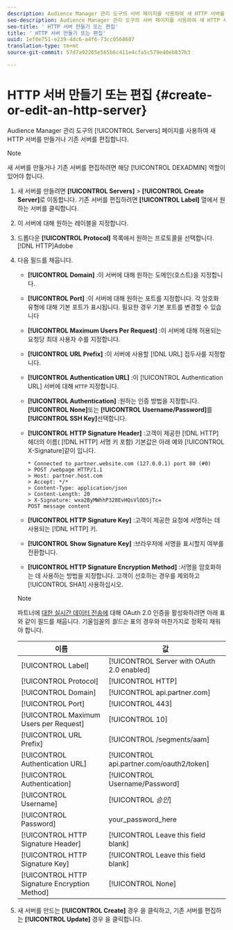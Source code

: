 ```yaml
---
description: Audience Manager 관리 도구의 서버 페이지를 사용하여 새 HTTP 서버를 만들거나 기존 서버를 편집합니다.
seo-description: Audience Manager 관리 도구의 서버 페이지를 사용하여 새 HTTP 서버를 만들거나 기존 서버를 편집합니다.
seo-title: ' HTTP 서버 만들기 또는 편집'
title: ' HTTP 서버 만들기 또는 편집'
uuid: 1ef0e751-e239-4dc6-a4f6-73cc0568607
translation-type: tm+mt
source-git-commit: 57d7a92265e565b6c411e4cfa5c579e40eb837b3

---
```



# HTTP 서버 만들기 또는 편집 {#create-or-edit-an-http-server}

Audience Manager 관리 도구의 [!UICONTROL Servers] 페이지를 사용하여 새 HTTP 서버를 만들거나 기존 서버를 편집합니다.

>[!NOTE]
>
>새 서버를 만들거나 기존 서버를 편집하려면 해당 [!UICONTROL DEXADMIN] 역할이 있어야 합니다.

1. 새 서버를 만들려면 **[!UICONTROL Servers]** &gt; **[!UICONTROL Create Server]**&#x200B;로 이동합니다. 기존 서버를 편집하려면 **[!UICONTROL Label]** 열에서 원하는 서버를 클릭합니다.
1. 이 서버에 대해 원하는 레이블을 지정합니다.
1. 드롭다운 **[!UICONTROL Protocol]** 목록에서 원하는 프로토콜을 선택합니다. [!DNL HTTP]Adobe
1. 다음 필드를 채웁니다.

   * **[!UICONTROL Domain]** :이 서버에 대해 원하는 도메인(호스트)을 지정합니다.
   * **[!UICONTROL Port]** :이 서버에 대해 원하는 포트를 지정합니다. 각 암호화 유형에 대해 기본 포트가 표시됩니다. 필요한 경우 기본 포트를 변경할 수 있습니다
   * **[!UICONTROL Maximum Users Per Request]** :이 서버에 대해 허용되는 요청당 최대 사용자 수를 지정합니다.
   * **[!UICONTROL URL Prefix]** :이 서버에 사용할 [!DNL URL] 접두사를 지정합니다.
   * **[!UICONTROL Authentication URL]** :이 [!UICONTROL Authentication URL] 서버에 대해 `HTTP` 지정합니다.
   * **[!UICONTROL Authentication]** :원하는 인증 방법을 지정합니다. **[!UICONTROL None]**&#x200B;또는 **[!UICONTROL Username/Password]**&#x200B;를 **[!UICONTROL SSH Key]**&#x200B;선택합니다.
   * **[!UICONTROL HTTP Signature Header]** :고객이 제공한 [!DNL HTTP] 헤더의 이름( [!DNL HTTP] 서명 키 포함) 기본값은 아래 예와 [!UICONTROL X-Signature]같이 입니다.

      ```
      * Connected to partner.website.com (127.0.0.1) port 80 (#0)
      > POST /webpage HTTP/1.1
      > Host: partner.host.com
      > Accept: */*
      > Content-Type: application/json
      > Content-Length: 20
      > X-Signature: wxa2ByMWhhP328EvHQsVlOD5jTc=
      POST message content
      ```

   * **[!UICONTROL HTTP Signature Key]** :고객이 제공한 요청에 서명하는 데 사용되는 [!DNL HTTP] 키.
   * **[!UICONTROL Show Signature Key]** :브라우저에 서명을 표시할지 여부를 전환합니다.
   * **[!UICONTROL HTTP Signature Encryption Method]** :서명을 암호화하는 데 사용하는 방법을 지정합니다. 고객이 선호하는 경우를 제외하고 [!UICONTROL SHA1] 사용하십시오.
   >[!NOTE]
   >
   >파트너에 [대한 실시간 데이터 전송에](https://docs.adobe.com/help/en/audience-manager/user-guide/implemenation-integration-guides/receiving-audience-data/real-time-outbound-transfers/oauth-in-outbound-transfers.html) 대해 OAuth 2.0 인증을 활성화하려면 아래 표와 같이 필드를 채웁니다. 기울임꼴의 *필드는* 표의 경우와 마찬가지로 정확히 채워야 합니다.

   | 이름 | 값 |
   |---|---|
   | [!UICONTROL Label] | [!UICONTROL Server with OAuth 2.0 enabled] |
   | [!UICONTROL Protocol] | [!UICONTROL HTTP] |
   | [!UICONTROL Domain] | [!UICONTROL api.partner.com] |
   | [!UICONTROL Port] | [!UICONTROL 443] |
   | [!UICONTROL Maximum Users per Request] | [!UICONTROL 10] |
   | [!UICONTROL URL Prefix] | [!UICONTROL /segments/aam] |
   | [!UICONTROL Authentication URL] | [!UICONTROL api.partner.com/oauth2/token] |
   | [!UICONTROL Authentication] | [!UICONTROL Username/Password] |
   | [!UICONTROL Username] | [!UICONTROL *승인&#x200B;*] |
   | [!UICONTROL Password] | your_password_here |
   | [!UICONTROL HTTP Signature Header] | [!UICONTROL Leave this field blank] |
   | [!UICONTROL HTTP Signature Key] | [!UICONTROL Leave this field blank] |
   | [!UICONTROL HTTP Signature Encryption Method] | [!UICONTROL None] |

1. 새 서버를 만드는 **[!UICONTROL Create]** 경우 을 클릭하고, 기존 서버를 편집하는 **[!UICONTROL Update]** 경우 을 클릭합니다.